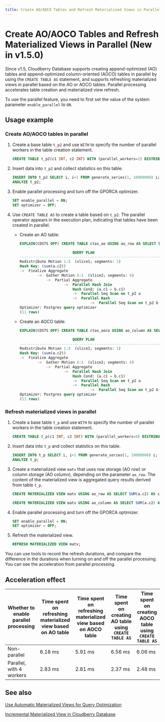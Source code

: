 ```yaml
---
title: Create AO/AOCO Tables and Refresh Materialized Views in Parallel
---
```


# Create AO/AOCO Tables and Refresh Materialized Views in Parallel (New in v1.5.0)

Since v1.5, Cloudberry Database supports creating append-optimized (AO) tables and append-optimized column-oriented (AOCO) tables in parallel by using the `CREATE TABLE AS` statement, and supports refreshing materialized views in parallel based on the AO or AOCO tables. Parallel processing accelerates table creation and materialized view refresh.

To use the parallel feature, you need to first set the value of the system parameter `enable_parallel` to `ON`.

## Usage example

### Create AO/AOCO tables in parallel

1. Create a base table `t_p2` and use `WITH` to specify the number of parallel workers in the table creation statement.

    ```sql
    CREATE TABLE t_p2(c1 INT, c2 INT) WITH (parallel_workers=2) DISTRIBUTED BY (c1);
    ```

2. Insert data into `t_p2` and collect statistics on this table.

    ```sql
    INSERT INTO t_p2 SELECT i, i+1 FROM generate_series(1, 10000000) i;
    ANALYZE t_p2;
    ```

3. Enable parallel processing and turn off the GPORCA optimizer.

    ```sql
    SET enable_parallel = ON;
    SET optimizer = OFF;
    ```

4. Use `CREATE TABLE AS` to create a table based on `t_p2`. The parallel operator appears in the execution plan, indicating that tables have been created in parallel.

    - Create an AO table:

        ```sql
        EXPLAIN(COSTS OFF) CREATE TABLE ctas_ao USING ao_row AS SELECT SUM(a.c2) AS c2, AVG(b.c1) AS c1 FROM t_p2 a JOIN t_p2 b ON a.c1 = b.c1 DISTRIBUTED BY (c2);

                                QUERY PLAN                            
        -----------------------------------------------------------------
        Redistribute Motion 1:3  (slice1; segments: 1)
        Hash Key: (sum(a.c2))
        ->  Finalize Aggregate
                ->  Gather Motion 6:1  (slice2; segments: 6)
                    ->  Partial Aggregate
                            ->  Parallel Hash Join
                                Hash Cond: (a.c1 = b.c1)
                                ->  Parallel Seq Scan on t_p2 a
                                ->  Parallel Hash
                                        ->  Parallel Seq Scan on t_p2 b
        Optimizer: Postgres query optimizer
        (11 rows)
        ```

    - Create an AOCO table:

        ```sql
        EXPLAIN(COSTS OFF) CREATE TABLE ctas_aoco USING ao_column AS SELECT SUM(a.c2) AS c2, AVG(b.c1) AS c1 FROM t_p2 a JOIN t_p2 b ON a.c1 = b.c1 DISTRIBUTED BY (c2);

                                QUERY PLAN                            
        -----------------------------------------------------------------
        Redistribute Motion 1:3  (slice1; segments: 1)
        Hash Key: (sum(a.c2))
        ->  Finalize Aggregate
                ->  Gather Motion 6:1  (slice2; segments: 6)
                    ->  Partial Aggregate
                            ->  Parallel Hash Join
                                Hash Cond: (a.c1 = b.c1)
                                ->  Parallel Seq Scan on t_p2 a
                                ->  Parallel Hash
                                        ->  Parallel Seq Scan on t_p2 b
        Optimizer: Postgres query optimizer
        (11 rows)
        ```

### Refresh materialized views in parallel

1. Create a base table `t_p` and use `WITH` to specify the number of parallel workers in the table creation statement.

    ```sql
    CREATE TABLE t_p(c1 INT, c2 INT) WITH (parallel_workers=8) DISTRIBUTED BY (c1);
    ```

2. Insert data into `t_p` and collect statistics on this table.

    ```sql
    INSERT INTO t_p SELECT i, i+1 FROM generate_series(1, 10000000) i;
    ANALYZE t_p;
    ```

3. Create a materialized view `matv` that uses row storage (AO row) or column storage (AO column), depending on the parameter `ao_row`. The content of the materialized view is aggregated query results derived from table `t_p`.

    ```sql
    CREATE MATERIALIZED VIEW matv USING ao_row AS SELECT SUM(a.c2) AS c2, AVG(b.c1) AS c1 FROM t_p a JOIN t_p b ON a.c1 = b.c1 WITH NO DATA DISTRIBUTED BY (c2);
    ```

    ```sql
    CREATE MATERIALIZED VIEW matv USING ao_column AS SELECT SUM(a.c2) AS c2, AVG(b.c1) AS c1 FROM t_p a JOIN t_p b ON a.c1 = b.c1 WITH NO DATA DISTRIBUTED BY (c2);
    ```

4. Enable parallel processing and turn off the GPORCA optimizer.

    ```sql
    SET enable_parallel = ON;
    SET optimizer = OFF;
    ```

5. Refresh the materialized view.

    ```sql
    REFRESH MATERIALIZED VIEW matv;
    ```

You can use tools to record the refresh durations, and compare the difference in the durations when turning on and off the parallel processing. You can see the acceleration from parallel processing.

## Acceleration effect

| Whether to enable parallel processing | Time spent on refreshing materialized view based on AO table | Time spent on refreshing materialized view based on AOCO table | Time spent on creating AO table using `CREATE TABLE AS` | Time spent on creating AOCO table using `CREATE TABLE AS` |
| ------------------------------------- | ------------------------------------------------------------ | -------------------------------------------------------------- | ------------------------------------------------------- | --------------------------------------------------------- |
| Non-parallel                          | 6.18 ms                                                      | 5.91 ms                                                        | 6.56 ms                                                 | 6.06 ms                                                   |
| Parallel, with 4 workers              | 2.83 ms                                                      | 2.81 ms                                                        | 2.37 ms                                                 | 2.48 ms                                                   |

## See also

[Use Automatic Materialized Views for Query Optimization](/docs/use-auto-materialized-view-to-answer-queries.md)

[Incremental Materialized View in Cloudberry Database](/docs/use-incremental-materialized-view.md)
